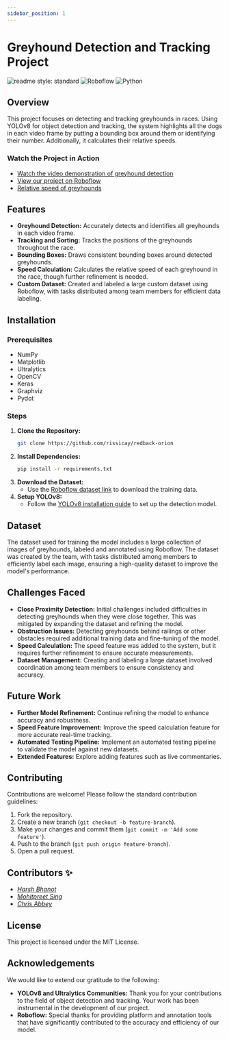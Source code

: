 ```yaml
---
sidebar_position: 1
---
```


# Greyhound Detection and Tracking Project
![readme style: standard](https://img.shields.io/badge/readme%20style-standard-brightgreen)
![Roboflow](https://img.shields.io/badge/Roboflow-Model%20Status-blue)
![Python](https://img.shields.io/badge/Python-3.12-blue)

## Overview
This project focuses on detecting and tracking greyhounds in races. Using YOLOv8 for object detection and tracking, the system highlights all the dogs in each video frame by putting a bounding box around them or identifying their number. Additionally, it calculates their relative speeds.

### Watch the Project in Action
- [Watch the video demonstration of greyhound detection](https://deakin365-my.sharepoint.com/:v:/g/personal/s222182857_deakin_edu_au/Ec6OtwCsxdtInGLccCf3-BMBsgsL47J3IEAnwrbzqUd-jw?e=Avsg1g&nav=eyJwbGF5YmFja09wdGlvbnMiOnt9LCJyZWZlcnJhbEluZm8iOnsicmVmZXJyYWxBcHAiOiJUZWFtcyIsInJlZmVycmFsTW9kZSI6InZpZXciLCJyZWZlcnJhbFZpZXciOiJwb3N0cm9sbC1jb3B5bGluayIsInJlZmVycmFsUGxheWJhY2tTZXNzaW9uSWQiOiIwNzFhZTJhZi0xMWFmLTQzMjEtODY5Ny0yY2E4MDAzYzZlZjkifX0%3D)
- [View our project on Roboflow](https://universe.roboflow.com/greyhound-tracking-ioamr/australian-greyhound-racing)
- [Relative speed of greyhounds](https://github.com/rissicay/redback-orion/blob/main/greyhound_tracking/notebooks/speed_test.ipynb)

## Features
- **Greyhound Detection:** Accurately detects and identifies all greyhounds in each video frame.
- **Tracking and Sorting:** Tracks the positions of the greyhounds throughout the race.
- **Bounding Boxes:** Draws consistent bounding boxes around detected greyhounds.
- **Speed Calculation:** Calculates the relative speed of each greyhound in the race, though further refinement is needed.
- **Custom Dataset:** Created and labeled a large custom dataset using Roboflow, with tasks distributed among team members for efficient data labeling.

## Installation

### Prerequisites
- NumPy
- Matplotlib
- Ultralytics
- OpenCV
- Keras
- Graphviz
- Pydot

### Steps
1. **Clone the Repository:**
    ```bash
    git clone https://github.com/rissicay/redback-orion
    ```
2. **Install Dependencies:**
    ```bash
    pip install -r requirements.txt
    ```
3. **Download the Dataset:**
    - Use the [Roboflow dataset link](https://app.roboflow.com/ds/TYmihJNfyP?key=D4ylby1lBR) to download the training data.
4. **Setup YOLOv8:**
    - Follow the [YOLOv8 installation guide](https://docs.ultralytics.com/models/yolov8/) to set up the detection model.

## Dataset
The dataset used for training the model includes a large collection of images of greyhounds, labeled and annotated using Roboflow. The dataset was created by the team, with tasks distributed among members to efficiently label each image, ensuring a high-quality dataset to improve the model's performance.

## Challenges Faced
- **Close Proximity Detection:** Initial challenges included difficulties in detecting greyhounds when they were close together. This was mitigated by expanding the dataset and refining the model.
- **Obstruction Issues:** Detecting greyhounds behind railings or other obstacles required additional training data and fine-tuning of the model.
- **Speed Calculation:** The speed feature was added to the system, but it requires further refinement to ensure accurate measurements.
- **Dataset Management:** Creating and labeling a large dataset involved coordination among team members to ensure consistency and accuracy.

## Future Work
- **Further Model Refinement:** Continue refining the model to enhance accuracy and robustness.
- **Speed Feature Improvement:** Improve the speed calculation feature for more accurate real-time tracking.
- **Automated Testing Pipeline:** Implement an automated testing pipeline to validate the model against new datasets.
- **Extended Features:** Explore adding features such as live commentaries.

## Contributing
Contributions are welcome! Please follow the standard contribution guidelines:

1. Fork the repository.
2. Create a new branch (`git checkout -b feature-branch`).
3. Make your changes and commit them (`git commit -m 'Add some feature'`).
4. Push to the branch (`git push origin feature-branch`).
5. Open a pull request.

## Contributors :sparkles:
- [*Harsh Bhanot*](https://github.com/HarshBhanot7)
- [*Mohitpreet Sing*](https://github.com/plasma141)
- [*Chris Abbey*](https://github.com/rissicay)

## License
This project is licensed under the MIT License.

## Acknowledgements
We would like to extend our gratitude to the following:

- **YOLOv8 and Ultralytics Communities:** Thank you for your contributions to the field of object detection and tracking. Your work has been instrumental in the development of our project.
- **Roboflow:** Special thanks for providing platform and annotation tools that have significantly contributed to the accuracy and efficiency of our model.

